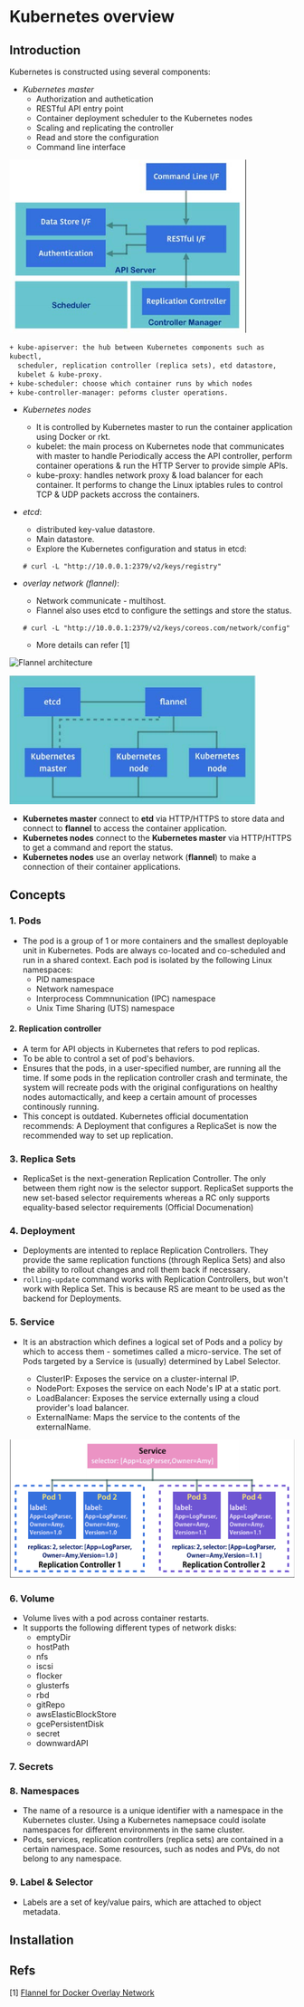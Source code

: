 # Kubernetes overview

## Introduction

Kubernetes is constructed using several components:
- *Kubernetes master*
    + Authorization and authetication
    + RESTful API entry point
    + Container deployment scheduler to the Kubernetes nodes
    + Scaling and replicating the controller
    + Read and store the configuration
    + Command line interface

![master](./imgs/kubernetes_master.png)

    + kube-apiserver: the hub between Kubernetes components such as kubectl,
      scheduler, replication controller (replica sets), etd datastore,
      kubelet & kube-proxy.
    + kube-scheduler: choose which container runs by which nodes
    + kube-controller-manager: peforms cluster operations.

- *Kubernetes nodes*
    + It is controlled by Kubernetes master to run the container application
      using Docker or rkt.
    + kubelet: the main process on Kubernetes node that communicates with
      master to handle Periodically access the API controller, perform
      container operations & run the HTTP Server to provide simple APIs.
    + kube-proxy: handles network proxy & load balancer for each container. It
      performs to change the Linux iptables rules to control TCP & UDP packets
      accross the containers.

- *etcd*:
    + distributed key-value datastore.
    + Main datastore.
    + Explore the Kubernetes configuration and status in etcd:

    ```
    # curl -L "http://10.0.0.1:2379/v2/keys/registry"
    ```

- *overlay network (flannel)*:
    + Network communicate - multihost.
    + Flannel also uses etcd to configure the settings and store the status.

    ```
    # curl -L "http://10.0.0.1:2379/v2/keys/coreos.com/network/config"
    ```

    + More details can refer [1]

![Flannel architecture](http://chunqi.li/images/flannel-01.png)

![overview](./imgs/kubernetes_overview.png)

- **Kubernetes master** connect to **etd** via HTTP/HTTPS to store data and connect to
  **flannel** to access the container application.
- **Kubernetes nodes** connect to the **Kubernetes master** via HTTP/HTTPS to get a
  command and report the status.
- **Kubernetes nodes** use an overlay network (**flannel**) to make a connection of
  their container applications.

## Concepts

### 1. Pods

- The pod is a group of 1 or more containers and the smallest deployable unit
  in Kubernetes. Pods are always co-located and co-scheduled and run in a
  shared context. Each pod is isolated by the following Linux namespaces:
  + PID namespace
  + Network namespace
  + Interprocess Commnunication (IPC) namespace
  + Unix Time Sharing (UTS) namespace

#### 2. Replication controller

- A term for API objects in Kubernetes that refers to pod replicas.
- To be able to control a set of pod's behaviors.
- Ensures that the pods, in a user-specified number, are running all the time.
  If some pods in the replication controller crash and terminate, the system
  will recreate pods with the original configurations on healthy nodes
  automactically, and keep a certain amount of processes continously running.
- This concept is outdated. Kubernetes official documentation recommends: A
  Deployment that configures a ReplicaSet is now the recommended way to set up
  replication.

### 3. Replica Sets

- ReplicaSet is the next-generation Replication Controller. The only between
  them right now is the selector support. ReplicaSet supports the new
  set-based selector requirements whereas a RC only supports equality-based
  selector requirements (Official Documenation)

### 4. Deployment

- Deployments are intented to replace Replication Controllers. They provide
  the same replication functions (through Replica Sets) and also the ability
  to rollout changes and roll them back if necessary.
- `rolling-update` command works with Replication Controllers, but won't work
  with Replica Set. This is because RS are meant to be used as the backend for
  Deployments.

### 5. Service

- It is an abstraction which defines a logical set of Pods and a policy by
  which to access them - sometimes called a micro-service. The set of Pods
  targeted by a Service is (usually) determined by Label Selector.

    + ClusterIP: Exposes the service on a cluster-internal IP.
    + NodePort: Exposes the service on each Node's IP at a static port.
    + LoadBalancer: Exposes the service externally using a cloud provider's
      load balancer.
    + ExternalName: Maps the service to the contents of the externalName.

![Services](./imgs/Services.png)

### 6. Volume

- Volume lives with a pod across container restarts.
- It supports the following different types of network disks:
    + emptyDir
    + hostPath
    + nfs
    + iscsi
    + flocker
    + glusterfs
    + rbd
    + gitRepo
    + awsElasticBlockStore
    + gcePersistentDisk
    + secret
    + downwardAPI

### 7. Secrets

### 8. Namespaces

- The name of a resource is a unique identifier with a namespace in the
  Kubernetes cluster. Using a Kubernetes namepsace could isolate namespaces
  for different environments in the same cluster.
- Pods, services, replication controllers (replica sets) are contained in a
  certain namespace. Some resources, such as nodes and PVs, do not belong to
  any namespace.

### 9. Label & Selector

- Labels are a set of key/value pairs, which are attached to object metadata.

## Installation

## Refs

[1] [Flannel for Docker Overlay Network](http://chunqi.li/2015/10/10/Flannel-for-Docker-Overlay-Network/)
